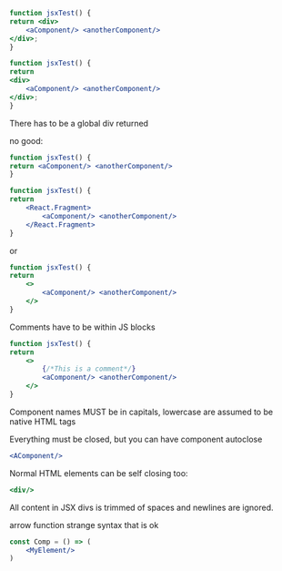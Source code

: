 ```jsx
function jsxTest() {
return <div>
	<aComponent/> <anotherComponent/>
</div>;
}
```

```jsx
function jsxTest() {
return
<div>
	<aComponent/> <anotherComponent/>
</div>;
}
```


There has to be a global div returned

no good:
```jsx
function jsxTest() {
return <aComponent/> <anotherComponent/>
}
```


```jsx
function jsxTest() {
return
	<React.Fragment>
		<aComponent/> <anotherComponent/>
	</React.Fragment>
}
```

or

```jsx
function jsxTest() {
return
	<>
		<aComponent/> <anotherComponent/>
	</>
}
```


Comments have to be within JS blocks

```jsx
function jsxTest() {
return
	<>
		{/*This is a comment*/}
		<aComponent/> <anotherComponent/>
	</>
}
```


Component names MUST be in capitals, lowercase are assumed to be native HTML tags

Everything must be closed, but you can have component autoclose

```jsx
<AComponent/>
```

Normal HTML elements can be self closing too:

```jsx
<div/>
```

All content in JSX divs is trimmed of spaces and newlines are ignored.


arrow function strange syntax that is ok

```jsx
const Comp = () => (
	<MyElement/>
)
```